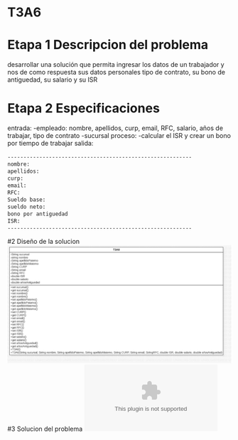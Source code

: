 # T3A6
# Etapa 1 Descripcion del problema
desarrollar una solución que permita ingresar los datos de un trabajador y nos de como respuesta sus datos personales tipo de contrato, su bono de antiguedad, su salario y su ISR

# Etapa 2 Especificaciones
entrada: -empleado: nombre, apellidos, curp, email, RFC, salario, años de trabajar, tipo de contrato -sucursal proceso: -calcular el ISR y crear un bono por tiempo de trabajar salida:
~~~
----------------------------------------------------------
nombre:
apellidos:
curp:
email:
RFC:
Sueldo base:
sueldo neto:
bono por antiguedad
ISR:
----------------------------------------------------------
~~~
#2 Diseño de la solucion
![](https://github.com/Lvspass/T3A6/blob/main/be682dd8-603d-4b19-bff3-4b5db36f9dcd.jpg)
#3 Solucion del problema 
![](https://github.com/Lvspass/T3A6/blob/main/Industria.zip)
